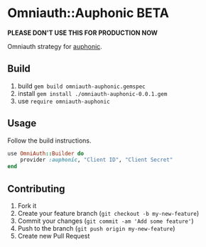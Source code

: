 # Omniauth::Auphonic BETA

**PLEASE DON'T USE THIS FOR PRODUCTION NOW**

Omniauth strategy for [auphonic](https://auphonic.com).

## Build

1. build `gem build omniauth-auphonic.gemspec`
2. install `gem install ./omniauth-auphonic-0.0.1.gem` 
3. use `require omniauth-auphonic` 

## Usage

Follow the build instructions.

```ruby
use OmniAuth::Builder do
    provider :auphonic, "Client ID", "Client Secret"
end
```

## Contributing

1. Fork it
2. Create your feature branch (`git checkout -b my-new-feature`)
3. Commit your changes (`git commit -am 'Add some feature'`)
4. Push to the branch (`git push origin my-new-feature`)
5. Create new Pull Request
